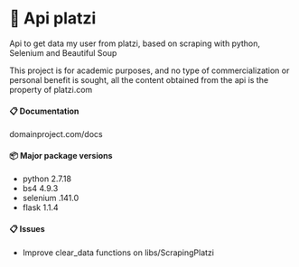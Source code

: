 # 🚀 Api platzi
Api to get data my user from platzi, based on scraping with python, Selenium and Beautiful Soup

This project is for academic purposes, and no type of commercialization or personal benefit is sought, all the content obtained from the api is the property of platzi.com

#### 📋 Documentation
domainproject.com/docs

#### 📦 Major package versions
- python 2.7.18
- bs4 4.9.3
- selenium .141.0
- flask 1.1.4

#### 📋 Issues
- Improve clear_data functions on libs/ScrapingPlatzi

